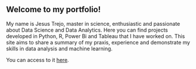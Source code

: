 ## Welcome to my portfolio!

My name is Jesus Trejo, master in science, enthusiastic and passionate about Data Science and Data Analytics. Here you can find projects developed in Python, R, Power Bi and Tableau that I have worked on. This site aims to share a summary of my praxis, experience and demonstrate my skills in data analysis and machine learning. 

You can access to it [here](https://jesustr91.github.io/). 

